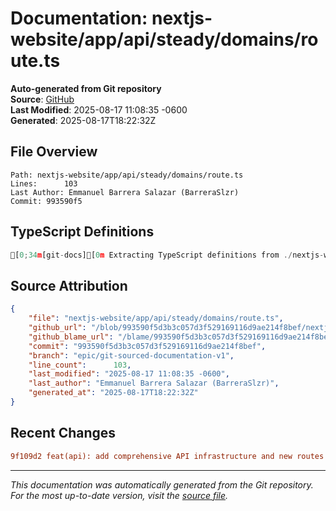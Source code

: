 # Documentation: nextjs-website/app/api/steady/domains/route.ts

**Auto-generated from Git repository**  
**Source**: [GitHub](/blob/993590f5d3b3c057d3f529169116d9ae214f8bef/nextjs-website/app/api/steady/domains/route.ts)  
**Last Modified**: 2025-08-17 11:08:35 -0600  
**Generated**: 2025-08-17T18:22:32Z

## File Overview

```
Path: nextjs-website/app/api/steady/domains/route.ts
Lines:      103
Last Author: Emmanuel Barrera Salazar (BarreraSlzr)
Commit: 993590f5
```

## TypeScript Definitions

```typescript
[0;34m[git-docs][0m Extracting TypeScript definitions from ./nextjs-website/app/api/steady/domains/route.ts
```

## Source Attribution

```json
{
    "file": "nextjs-website/app/api/steady/domains/route.ts",
    "github_url": "/blob/993590f5d3b3c057d3f529169116d9ae214f8bef/nextjs-website/app/api/steady/domains/route.ts",
    "github_blame_url": "/blame/993590f5d3b3c057d3f529169116d9ae214f8bef/nextjs-website/app/api/steady/domains/route.ts",
    "commit": "993590f5d3b3c057d3f529169116d9ae214f8bef",
    "branch": "epic/git-sourced-documentation-v1",
    "line_count":      103,
    "last_modified": "2025-08-17 11:08:35 -0600",
    "last_author": "Emmanuel Barrera Salazar (BarreraSlzr)",
    "generated_at": "2025-08-17T18:22:32Z"
}
```

## Recent Changes

```diff
9f109d2 feat(api): add comprehensive API infrastructure and new routes
```

---
*This documentation was automatically generated from the Git repository. 
For the most up-to-date version, visit the [source file](/blob/993590f5d3b3c057d3f529169116d9ae214f8bef/nextjs-website/app/api/steady/domains/route.ts).*
